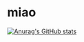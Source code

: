 # miao
[![Anurag's GitHub stats](https://github-readme-stats.vercel.app/api?username=concept26&theme=discord_old_blurple)](https://github.com/anuraghazra/github-readme-stats)
